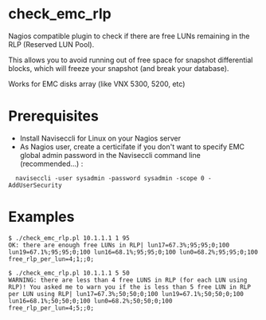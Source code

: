 # check_emc_rlp
Nagios compatible plugin to check if there are free LUNs remaining in the RLP (Reserved LUN Pool). 

This allows you to avoid running out of free space for snapshot differential blocks, which will freeze your snapshot (and break your database).

Works for EMC disks array (like VNX 5300, 5200, etc)

# Prerequisites
 - Install Naviseccli for Linux on your Nagios server
 - As Nagios user, create a certicifate if you don't want to 
  specify EMC global admin password in the Naviseccli command 
  line (recommended...) :
```
  naviseccli -user sysadmin -password sysadmin -scope 0 -AddUserSecurity
```
  
# Examples

```
$ ./check_emc_rlp.pl 10.1.1.1 1 95
OK: there are enough free LUNs in RLP| lun17=67.3%;95;95;0;100 lun19=67.1%;95;95;0;100 lun16=68.1%;95;95;0;100 lun0=68.2%;95;95;0;100 free_rlp_per_lun=4;1;;0;

$ ./check_emc_rlp.pl 10.1.1.1 5 50
WARNING: there are less than 4 free LUNS in RLP (for each LUN using RLP)! You asked me to warn you if the is less than 5 free LUN in RLP per LUN using RLP| lun17=67.3%;50;50;0;100 lun19=67.1%;50;50;0;100 lun16=68.1%;50;50;0;100 lun0=68.2%;50;50;0;100 free_rlp_per_lun=4;5;;0;
```
